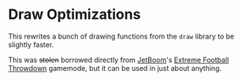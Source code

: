 # Draw Optimizations

This rewrites a bunch of drawing functions from the `draw` library to be slightly faster.

This was ~~stolen~~ borrowed directly from [JetBoom](https://github.com/JetBoom)'s [Extreme Football Throwdown](https://github.com/JetBoom/extremefootballthrowdown/blob/master/gamemodes/extremefootballthrowdown/gamemode/buffthefps.lua) gamemode, but it can be used in just about anything.
